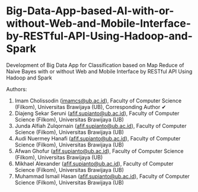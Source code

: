 # Big-Data-App-based-AI-with-or-without-Web-and-Mobile-Interface-by-RESTful-API-Using-Hadoop-and-Spark
Development of Big Data App for Classification based on Map Reduce of Naive Bayes with or without Web and Mobile Interface by RESTful API Using Hadoop and Spark


Authors:
1. Imam Cholissodin (imamcs@ub.ac.id), Faculty of Computer Science (Filkom), Universitas Brawijaya (UB), Corresponding Author ✔
2. Diajeng Sekar Seruni (afif.supianto@ub.ac.id), Faculty of Computer Science (Filkom), Universitas Brawijaya (UB)
3. Junda Alfiah Zulqornain (afif.supianto@ub.ac.id), Faculty of Computer Science (Filkom), Universitas Brawijaya (UB)
4. Audi Nuermey Hanafi (afif.supianto@ub.ac.id), Faculty of Computer Science (Filkom), Universitas Brawijaya (UB)
5. Afwan Ghofur (afif.supianto@ub.ac.id), Faculty of Computer Science (Filkom), Universitas Brawijaya (UB)
6. Mikhael Alexander (afif.supianto@ub.ac.id), Faculty of Computer Science (Filkom), Universitas Brawijaya (UB)
7. Muhammad Ismail Hasan (afif.supianto@ub.ac.id), Faculty of Computer Science (Filkom), Universitas Brawijaya (UB)
    

